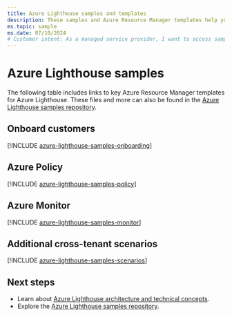 ```yaml
---
title: Azure Lighthouse samples and templates
description: These samples and Azure Resource Manager templates help you onboard customers and support Azure Lighthouse scenarios.
ms.topic: sample
ms.date: 07/10/2024
# Customer intent: As a managed service provider, I want to access sample templates for Azure Lighthouse, so that I can effectively onboard customers and implement cross-tenant management scenarios.
---
```

# Azure Lighthouse samples

The following table includes links to key Azure Resource Manager templates for Azure Lighthouse. These files and more can also be found in the [Azure Lighthouse samples repository](https://github.com/Azure/Azure-Lighthouse-samples/).

## Onboard customers

[!INCLUDE [azure-lighthouse-samples-onboarding](../includes/azure-lighthouse-samples-onboarding.md)]

## Azure Policy

[!INCLUDE [azure-lighthouse-samples-policy](../includes/azure-lighthouse-samples-policy.md)]

## Azure Monitor

[!INCLUDE [azure-lighthouse-samples-monitor](../includes/azure-lighthouse-samples-monitor.md)]

## Additional cross-tenant scenarios

[!INCLUDE [azure-lighthouse-samples-scenarios](../includes/azure-lighthouse-samples-scenarios.md)]

## Next steps

- Learn about [Azure Lighthouse architecture and technical concepts](../concepts/architecture.md).
- Explore the [Azure Lighthouse samples repository](https://github.com/Azure/Azure-Lighthouse-samples/).
